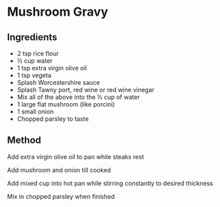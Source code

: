 # Mushroom Gravy

## Ingredients

* 2 tsp rice flour
* ½ cup water
* 1 tsp extra virgin olive oil
* 1 tsp vegeta
* Splash Worcestershire sauce
* Splash Tawny port, red wine or red wine vinegar
* Mix all of the above into the ½ cup of water
* 1 large flat mushroom (like porcini)
* 1 small onion
* Chopped parsley to taste

## Method

Add extra virgin olive oil to pan while steaks rest

Add mushroom and onion till cooked

Add mixed cup into hot pan while stirring constantly to desired thickness

Mix in chopped parsley when finished


